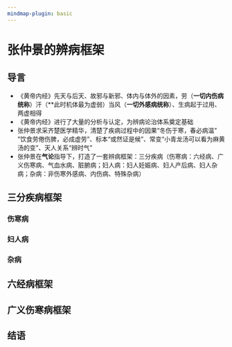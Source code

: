 ```yaml
---
mindmap-plugin: basic
---
```


# 张仲景的辨病框架

## 导言
- 《黄帝内经》先天与后天、故邪与新邪、体内与体外的因素，劳（**一切内伤病统称**）汗（**此时机体最为虚弱）当风（**一切外感病统称**）、生病起于过用、两虚相得
- 《黄帝内经》进行了大量的分析与认定，为辨病论治体系奠定基础
- 张仲景求采齐楚医学精华，清楚了疾病过程中的因果“冬伤于寒，春必病温” ”饮食劳倦伤脾，必成虚劳”、标本“或然证是候”、常变“小青龙汤可以看为麻黄汤的变”、天人关系“辨时气”
- 张仲景在**气论**指导下，打造了一套辨病框架：三分疾病（伤寒病：六经病、广义伤寒病、气血水病、脏腑病；妇人病：妇人妊娠病、妇人产后病、妇人杂病；杂病：非伤寒外感病、内伤病、特殊杂病）

## 三分疾病框架
### 伤寒病

### 妇人病

### 杂病

## 六经病框架

## 广义伤寒病框架

## 结语